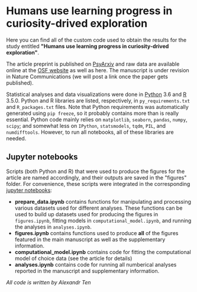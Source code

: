 # Humans use learning progress in curiosity-drived exploration
Here you can find all of the custom code used to obtain the results for the study entitled **"Humans use learning progress in curiosity-drived exploration"**.

The article preprint is published on [PsyArxiv](https://psyarxiv.com/7dbr6/) and raw data are available online at the [OSF website](https://osf.io/k2yur/) as well as here. The manuscript is under revision in Nature Communications (we will post a link once the paper gets published).

Statistical analyses and data visualizations were done in [Python](https://www.python.org/) 3.6 and [R](https://www.r-project.org/) 3.5.0. Python and R libraries are listed, respectively, in `py_requirements.txt` and `R_packages.txt` files. Note that Python requirements was automatically generated using `pip freeze`, so it probably contains more than is really essential. Python code mainly relies on `matplotlib`, `seaborn`, `pandas`, `numpy`, `scipy`; and somewhat less on `IPython`, `statsmodels`, `tqdm`, `PIL`, and `numdifftools`. However, to run all notebooks, all of these libraries are needed.
## Jupyter notebooks
Scripts (both Python and R) that were used to produce the figures for the article are named accordingly, and their outputs are saved in the "figures" folder. For convenience, these scripts were integrated in the corresponding [jupyter notebooks](https://jupyter.org/):
- **prepare_data.ipynb** contains functions for manipulating and processing various datasets used for different analyses. These functions can be used to build up datasets used for producing the figures in `figures.ipynb`, fitting models in `computational_model.ipynb`, and running the analyses in `analyses.ipynb`.
- **figures.ipynb** contains functions used to produce **all** of the figures featured in the main manuscript as well as the supplementary information.
- **computational_model.ipynb** contains code for fitting the computational model of choice data (see the article for details)
- **analyses.ipynb** contains code for running all numberical analyses reported in the manuscript and supplementary information.

*All code is written by Alexandr Ten*
